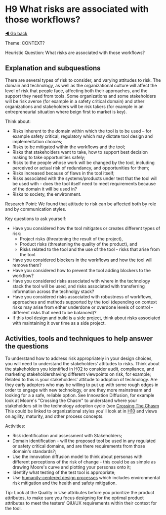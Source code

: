 # H9 What risks are associated with those workflows?
[◄ Go back](README.md)

Theme: CONTEXT?

Heuristic Question: What risks are associated with those workflows?

## Explanation and subquestions

There are several types of risk to consider, and varying attitudes to risk. The domain and technology, as well as the organizational culture will affect the level of risk that people face, affecting both their approaches, and the support they need from tools. Some organizations and some stakeholders will be risk averse (for example in a safety critical domain) and other organizations and stakeholders will be risk takers (for example in an entrepreneurial situation where beign first to market is key). 

Think about:
-	Risks inherent to the domain within which the tool is to be used – for example safety critical, regulatory which may dictate tool design and implementation choices;
-	Risks to be mitigated within the workflows and the tool;
-	Risks that stakeholders want to take, how to support best decision making to take opportunities safely; 
-	Risks to the people whose work will be changed by the tool, including perceived or actual risk of redundancy, and opportunities for them;
-	Risks increased because of flaws in the tool itself;
-	Risks associated with the systems/products under test that the tool will be used with - does the tool itself need to meet requirements because of the domain it will be used in?
-	Risks to society, the environment. 

Research Point: We found that attitude to risk can be affected both by role and by communication styles.

Key questions to ask yourself:
- Have you considered how the tool mitigates or creates different types of risk:
    -	Project risks (threatening the result of the project),
    -	Product risks (threatening the quality of the product), and 
    -	Risks related to the tool and the use of the tool - risks that arise from the tool.
- Have you considered blockers in the workflows and how the tool will remove them?
- Have you considered how to prevent the tool adding blockers to the workflow?
- Have you considered risks associated with where in the technology stack the tool will be used, and risks associated with transferring information across the technolgy stack?
- Have you considered risks associated with robustness of workflows, approaches and methods supported by the tool (depending on context risks may arise from either underdone or overdone levels of control - different risks that need to be balanced)?
- If this tool design and build is a side project, think about risks associated with maintaining it over time as a side project.

## Activities, tools and techniques to help answer the questions
To understand how to address risk appropriately in your design choices, you will need to understand the stakeholders’ attitudes to risks. Think about the stakeholders you identified in [H02](H02-Who-will-use-or-be-affected-by-this-tool.md) to consider audit, compliance, and marketing stakeholdershaving different viewpoints on risk, for example;
Related to this is your stakeholders' attitude to adoption of technology. Are they early adopters who may be willing to put up with some rough edges in order to engage with new technology, or are they more mainstream and looking for a a safe, reliable option. See Innovation Diffusion, for example look at Moore's "Crossing the Chasm" to understand where your stakeholders sit in the technology adoption cycle (see [Crossing The Chasm](https://en.wikipedia.org/wiki/Crossing_the_Chasm) This could be linked to organizational styles you'll look at in [H10](H10-What-work-styles-are-acceptable-in-those-workflows-and-teams.md) and views on agility, maturity, and other process concepts.


Activities:
-	Risk identification and assessment with Stakeholders;
-	Domain identification - will the proposed tool be used in any regulated or safety critical domains, and are there requirements from those domain's standards?;
-	Use the innovation diffusion model to think about personas with different perceptions of the risk of change - this could be as simple as drawing Moore's curve and plotting your personas onto it;
-	Identify what testing of the test tool is appropriate;
-	Use [humanity-centered design processes](https://www.interaction-design.org/literature/topics/humanity-centered-design) which includes environmental risk mitigation and the health and safety mitigation.

Tip: Look at the Quality in Use attributes before you prioritize the product attributes, to make sure you focus designing for the optimal product attributes to meet the testers’ QiU/UX requirements within their context for the tool.
